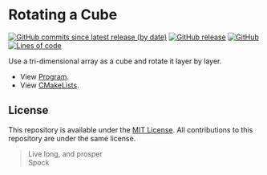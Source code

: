 # Rotating a Cube
<!-- #region Shields -->
[![GitHub commits since latest release (by date)](https://img.shields.io/github/commits-since/nico-castell/Cube-Rotation/latest?color=informational&label=Commits%20since%20last%20release&logo=c%2B%2B&style=flat-square)](https://github.com/nico-castell/Cube-Rotation/commits)
[![GitHub release](https://img.shields.io/github/v/release/nico-castell/Cube-Rotation?color=informational&label=Release&logo=c%2B%2B&style=flat-square)](https://github.com/nico-castell/Cube-Rotation/releases)
[![GitHub](https://img.shields.io/github/license/nico-castell/Cube-Rotation?color=informational&label=License&logo=c%2B%2B&style=flat-square)](LICENSE)
[![Lines of code](https://img.shields.io/tokei/lines/github/nico-castell/Cube-Rotation?color=informational&label=Lines%20of%20code&logo=c%2B%2B&style=flat-square)](https://github.com/nico-castell/Cube-Rotation)
<!-- #endregion -->

Use a tri-dimensional array as a cube and rotate it layer by layer.

- View [Program](src/Program.cpp).
- View [CMakeLists](CMakeLists.txt).

## License

This repository is available under the [MIT License](LICENSE). All contributions to this repository are under the same license.

> Live long, and prosper  
> Spock
